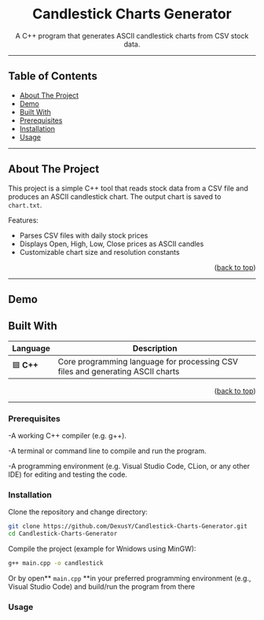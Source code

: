 <a id="readme-top"></a>


<br />
<div align="center">
  <h1 align="center">Candlestick Charts Generator</h1>
  <p align="center">
    A C++ program that generates ASCII candlestick charts from CSV stock data.
    <br />  
  </p>
</div>

---

## Table of Contents
- [About The Project](#about-the-project)
- [Demo](#Demo)
- [Built With](#built-with)
- [Prerequisites](#Prerequisites)
- [Installation](#Installation)
- [Usage](#Usage)


---

## About The Project

This project is a simple C++ tool that reads stock data from a CSV file and produces an ASCII candlestick chart. The output chart is saved to `chart.txt`.

Features:
- Parses CSV files with daily stock prices
- Displays Open, High, Low, Close prices as ASCII candles
- Customizable chart size and resolution constants

<p align="right">(<a href="#readme-top">back to top</a>)</p>

---
## Demo

## Built With

| Language | Description |
|----------|-------------|
| 🟦 **C++** | Core programming language for processing CSV files and generating ASCII charts |

<p align="right">(<a href="#readme-top">back to top</a>)</p>

---


### Prerequisites

-A working C++ compiler (e.g. g++).

-A terminal or command line to compile and run the program.

-A programming environment (e.g. Visual Studio Code, CLion, or any other IDE) for editing and testing the code.

### Installation

Clone the repository and change directory:

```bash
git clone https://github.com/DexusY/Candlestick-Charts-Generator.git
cd Candlestick-Charts-Generator
```
Compile the project (example for Wnidows using MinGW):

```bash
g++ main.cpp -o candlestick
```

Or by open** `main.cpp` **in your preferred programming environment (e.g., Visual Studio Code) and build/run the program from there

### Usage
